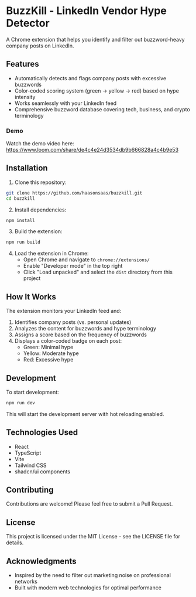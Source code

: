 # BuzzKill - LinkedIn Vendor Hype Detector

A Chrome extension that helps you identify and filter out buzzword-heavy company posts on LinkedIn.

## Features

- Automatically detects and flags company posts with excessive buzzwords
- Color-coded scoring system (green → yellow → red) based on hype intensity
- Works seamlessly with your LinkedIn feed
- Comprehensive buzzword database covering tech, business, and crypto terminology

### Demo

Watch the demo video here: https://www.loom.com/share/de4c4e24d3534db9b666828a4c4b9e53

## Installation

1. Clone this repository:
```bash
git clone https://github.com/haasonsaas/buzzkill.git
cd buzzkill
```

2. Install dependencies:
```bash
npm install
```

3. Build the extension:
```bash
npm run build
```

4. Load the extension in Chrome:
   - Open Chrome and navigate to `chrome://extensions/`
   - Enable "Developer mode" in the top right
   - Click "Load unpacked" and select the `dist` directory from this project

## How It Works

The extension monitors your LinkedIn feed and:
1. Identifies company posts (vs. personal updates)
2. Analyzes the content for buzzwords and hype terminology
3. Assigns a score based on the frequency of buzzwords
4. Displays a color-coded badge on each post:
   - Green: Minimal hype
   - Yellow: Moderate hype
   - Red: Excessive hype

## Development

To start development:

```bash
npm run dev
```

This will start the development server with hot reloading enabled.

## Technologies Used

- React
- TypeScript
- Vite
- Tailwind CSS
- shadcn/ui components

## Contributing

Contributions are welcome! Please feel free to submit a Pull Request.

## License

This project is licensed under the MIT License - see the LICENSE file for details.

## Acknowledgments

- Inspired by the need to filter out marketing noise on professional networks
- Built with modern web technologies for optimal performance
